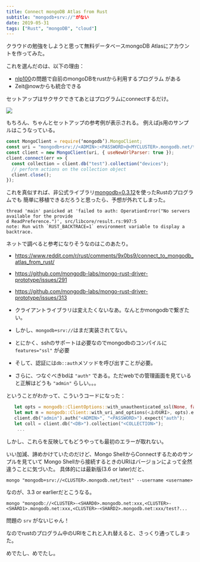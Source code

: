 ```yaml
---
title: Connect mongoDB Atlas from Rust
subtitle: "mongodb+srv://"がない
date: 2019-05-31
tags: ["Rust", "mongoDB", "cloud"]
---
```


クラウドの勉強をしようと思って無料データベースmongoDB Atlasにアカウントを作ってみた。

これを選んだのは、以下の理由：

- [nlp100](http://www.cl.ecei.tohoku.ac.jp/nlp100/)の問題で自前のmongoDBをrustから利用するプログラム
がある
- Zeit@nowからも統合できる

セットアップはサクサクできてあとはプログラムにconnectするだけ。

![](/img/2019-05-31-mongodb-1.png)

もちろん、ちゃんとセットアップの参考例が表示される。
例えばjs用のサンプルはこうなっている。

```js
const MongoClient = require(‘mongodb’).MongoClient;
const uri = "mongodb+srv://<ADMIN>:<PASSWORD>@<MYCLUSTER>.mongodb.net/test?...";
const client = new MongoClient(uri, { useNewUrlParser: true });
client.connect(err => {
  const collection = client.db("test").collection("devices");
  // perform actions on the collection object
  client.close();
});
```

これを真似すれば、非公式ライブラリ[mongodb=0.3.12](https://crates.io/crates/mongodb)を使ったRustのプログラムでも
簡単に移植できるだろうと思ったら、予想が外れてしまった。

```
thread 'main' panicked at 'failed to auth: OperationError("No servers available for the provide
d ReadPreference.")', src/libcore/result.rs:997:5                                              
note: Run with `RUST_BACKTRACE=1` environment variable to display a backtrace.  
```

ネットで調べると参考になりそうなのはこのあたり。

- https://www.reddit.com/r/rust/comments/9x0bs9/connect_to_mongodb_atlas_from_rust/
- https://github.com/mongodb-labs/mongo-rust-driver-prototype/issues/291
- https://github.com/mongodb-labs/mongo-rust-driver-prototype/issues/313

- クライアントライブラリは変えたくないなあ。なんとかmongodbで繋ぎたい。
- しかし、`mongodb+srv://`はまだ実装されてない。
- とにかく、sshのサポートは必要なのでmongodbのコンパイルに`features="ssl"` が必要
- そして、認証には`db::auth`メソッドを呼び出すことが必要。
- さらに、つなぐべきbdは `"auth"` である。ただwebでの管理画面を見ていると正解はどうも `"admin"` らしい。。。

ということがわかって、こういうコードになった：

```rust
   let opts = mongodb::ClientOptions::with_unauthenticated_ssl(None, false);
   let mut m = mongodb::Client::with_uri_and_options(<上のURI>, opts).expect("connect");
   client.db("admin").auth("<ADMIN>", "<PASSWORD>").expect("auth");
   let coll = client.db("<DB>").collection("<COLLECTION>");
    ...
```
しかし、これらを反映してもどうやっても最初のエラーが取れない。

いい加減、諦めかけていたのだけど、Mongo ShellからConnectするためのサンプルを見ていて
Mongo Shellから接続するときのURIはバージョンによって全然違うことに気づいた。
具体的には最新版(3.6 or later)だと、

```
mongo "mongodb+srv://<CLUSTER>.mongodb.net/test" --username <username>
```

なのが、3.3 or earlierだとこうなる。


```
mongo "mongodb://<CLUSTER>-<SHARD0>.mongodb.net:xxx,<CLUSTER>-<SHARD1>.mongodb.net:xxx,<CLUSTER>-<SHARD2>.mongodb.net:xxx/test?...
```

問題の `srv` がないじゃん！

なのでrustのプログラム中のURIをこれと入れ替えると、さっくり通ってしまった。

めでたし、めでたし。
